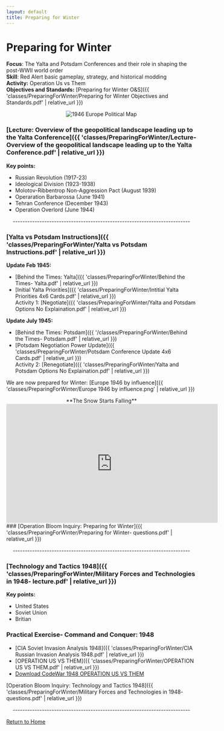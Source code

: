 ```yaml
---
layout: default
title: Preparing for Winter
---
```


# Preparing for Winter

**Focus**: The Yalta and Potsdam Conferences and their role in shaping the post-WWII world order    
**Skill**: Red Alert basic gameplay, strategy, and historical modding    
**Activity:** Operation Us vs Them    
**Objectives and Standards:** [Preparing for Winter O&S]({{ 'classes/PreparingForWinter/Preparing for Winter Objectives and Standards.pdf' | relative_url }})    


<div style="text-align: center;">
  <img src="{{ '/classes/PreparingForWinter/1946_Europe_Political.jpg' | relative_url }}" alt="1946 Europe Political Map" style="max-width: 80%; height: auto;">
</div>

### [Lecture: Overview of the geopolitical landscape leading up to the Yalta Conference]({{ 'classes/PreparingForWinter/Lecture- Overview of the geopolitical landscape leading up to the Yalta Conference.pdf' | relative_url }})    

**Key points:**
- Russian Revolution (1917-23)
- Ideological Division (1923-1938)
- Molotov-Ribbentrop Non-Aggression Pact (August 1939)
- Operaration Barbarossa (June 1941)
- Tehran Conference (December 1943)
- Operation Overlord (June 1944)
  
<div style="text-align: center;">
  <p>-------------------------------------------------------------------------</p>
</div>    

### [Yalta vs Potsdam Instructions]({{ 'classes/PreparingForWinter/Yalta vs Potsdam Instructions.pdf' | relative_url }})   
**Update Feb 1945:**  
- [Behind the Times: Yalta]({{ 'classes/PreparingForWinter/Behind the Times- Yalta.pdf' | relative_url }})
- [Initial Yalta Priorities]({{ 'classes/PreparingForWinter/Intitial Yalta Priorities 4x6 Cards.pdf' | relative_url }})  
    Activity 1: [Negotiate]({{ 'classes/PreparingForWinter/Yalta and Potsdam Options No Explaination.pdf' | relative_url }})



  
**Update July 1945:**  
- [Behind the Times: Potsdam]({{ '/classes/PreparingForWinter/Behind the Times- Potsdam.pdf' | relative_url }})
- [Potsdam Negotiation Power Update]({{ 'classes/PreparingForWinter/Potsdam Conference Update 4x6 Cards.pdf' | relative_url }})  
    Activity 2: [Renegotiate]({{ 'classes/PreparingForWinter/Yalta and Potsdam Options No Explaination.pdf' | relative_url }})

We are now prepared for Winter: [Europe 1946 by influence]({{ 'classes/PreparingForWinter/Europe 1946 by influence.png' | relative_url }})

<div style="text-align: center;">
**The Snow Starts Falling**
<iframe width="560" height="315" src="https://www.youtube.com/embed/S2PUIQpAEAQ?si=2tRA0rVqh2FQFGew" title="YouTube video player" frameborder="0" allow="accelerometer; autoplay; clipboard-write; encrypted-media; gyroscope; picture-in-picture; web-share" referrerpolicy="strict-origin-when-cross-origin" allowfullscreen></iframe>
</div>
### [Operation Bloom Inquiry: Preparing for Winter]({{ 'classes/PreparingForWinter/Preparing for Winter- questions.pdf' | relative_url }})
  
<div style="text-align: center;">
  <p>-------------------------------------------------------------------------</p>
</div>    

### [Technology and Tactics 1948]({{ 'classes/PreparingForWinter/Military Forces and Technologies in 1948- lecture.pdf' | relative_url }})
**Key points:**
- United States
- Soviet Union
- Britian 

### Practical Exercise- Command and Conquer: 1948
- [CIA Soviet Invasion Analysis 1948]({{ 'classes/PreparingForWinter/CIA Russian Invasion Analysis 1948.pdf' | relative_url }})     
- [OPERATION US VS THEM]({{ 'classes/PreparingForWinter/OPERATION US VS THEM.pdf' | relative_url }})
- <a href="https://github.com/jboyce1/CodeWar/releases/download/CodeWar1948/CodeWar1948.OPERATION.US.VS.THEM.tar.gz" download>
    Download CodeWar 1948 OPERATION US VS THEM
</a>



[Operation Bloom Inquiry: Technology and Tactics 1948]({{ 'classes/PreparingForWinter/Military Forces and Technologies in 1948- questions.pdf' | relative_url }})    
  
<div style="text-align: center;">
  <p>-------------------------------------------------------------------------</p>
</div>    

[Return to Home](../)
 

